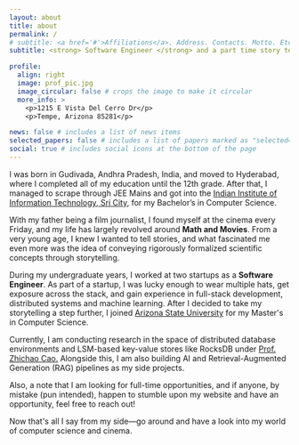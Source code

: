 ```yaml
---
layout: about
title: about
permalink: /
# subtitle: <a href='#'>Affiliations</a>. Address. Contacts. Motto. Etc.
subtitle: <strong> Software Engineer </strong> and a part time story teller

profile:
  align: right
  image: prof_pic.jpg
  image_circular: false # crops the image to make it circular
  more_info: >
    <p>1215 E Vista Del Cerro Dr</p>
    <p>Tempe, Arizona 85281</p>

news: false # includes a list of news items
selected_papers: false # includes a list of papers marked as "selected={true}"
social: true # includes social icons at the bottom of the page
---
```



I was born in Gudivada, Andhra Pradesh, India, and moved to Hyderabad, where I completed all of my education until the 12th grade. After that, I managed to scrape through JEE Mains and got into the <a href="https://www.iiits.ac.in/">Indian Institute of Information Technology, Sri City</a>, for my Bachelor’s in Computer Science.

With my father being a film journalist, I found myself at the cinema every Friday, and my life has largely revolved around <strong>Math and Movies</strong>. From a very young age, I knew I wanted to tell stories, and what fascinated me even more was the idea of conveying rigorously formalized scientific concepts through storytelling.

During my undergraduate years, I worked at two startups as a <strong>Software Engineer</strong>. As part of a startup, I was lucky enough to wear multiple hats, get exposure across the stack, and gain experience in full-stack development, distributed systems and machine learning. After I decided to take my storytelling a step further, I joined <a href="https://www.asu.edu/">Arizona State University</a> for my Master's in Computer Science.

Currently, I am conducting research in the space of distributed database environments and LSM-based key-value stores like RocksDB under <a href="https://asu-idi.github.io/">Prof. Zhichao Cao.</a> Alongside this, I am also building AI and Retrieval-Augmented Generation (RAG) pipelines as my side projects.

Also, a note that I am looking for full-time opportunities, and if anyone, by mistake (pun intended), happen to stumble upon my website and have an opportunity, feel free to reach out!

Now that's all I say from my side—go around and have a look into my world of computer science and cinema.

<!-- Write your biography here. Tell the world about yourself. Link to your favorite [subreddit](http://reddit.com). You can put a picture in, too. The code is already in, just name your picture `prof_pic.jpg` and put it in the `img/` folder.

Put your address / P.O. box / other info right below your picture. You can also disable any of these elements by editing `profile` property of the YAML header of your `_pages/about.md`. Edit `_bibliography/papers.bib` and Jekyll will render your [publications page](/al-folio/publications/) automatically.

Link to your social media connections, too. This theme is set up to use [Font Awesome icons](https://fontawesome.com/) and [Academicons](https://jpswalsh.github.io/academicons/), like the ones below. Add your Facebook, Twitter, LinkedIn, Google Scholar, or just disable all of them. -->
